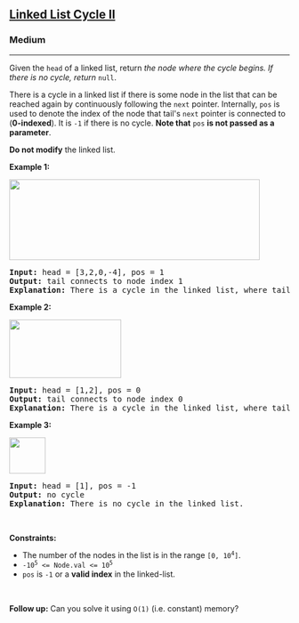 <h2><a href="https://leetcode.com/problems/linked-list-cycle-ii/description/">Linked List Cycle II</a></h2><h3>Medium</h3><hr>

<div class="elfjS" data-track-load="description_content"><p>Given the <code>head</code> of a linked list, return <em>the node where the cycle begins. If there is no cycle, return </em><code>null</code>.</p>

<p>There is a cycle in a linked list if there is some node in the list that can be reached again by continuously following the <code>next</code> pointer. Internally, <code>pos</code> is used to denote the index of the node that tail's <code>next</code> pointer is connected to (<strong>0-indexed</strong>). It is <code>-1</code> if there is no cycle. <strong>Note that</strong> <code>pos</code> <strong>is not passed as a parameter</strong>.</p>

<p><strong>Do not modify</strong> the linked list.</p>

<p><strong class="example">Example 1:</strong></p>
<img alt="" src="https://assets.leetcode.com/uploads/2018/12/07/circularlinkedlist.png" style="height: 145px; width: 450px;">
<pre><strong>Input:</strong> head = [3,2,0,-4], pos = 1
<strong>Output:</strong> tail connects to node index 1
<strong>Explanation:</strong> There is a cycle in the linked list, where tail connects to the second node.
</pre>

<p><strong class="example">Example 2:</strong></p>
<img alt="" src="https://assets.leetcode.com/uploads/2018/12/07/circularlinkedlist_test2.png" style="height: 105px; width: 201px;">
<pre><strong>Input:</strong> head = [1,2], pos = 0
<strong>Output:</strong> tail connects to node index 0
<strong>Explanation:</strong> There is a cycle in the linked list, where tail connects to the first node.
</pre>

<p><strong class="example">Example 3:</strong></p>
<img alt="" src="https://assets.leetcode.com/uploads/2018/12/07/circularlinkedlist_test3.png" style="height: 65px; width: 65px;">
<pre><strong>Input:</strong> head = [1], pos = -1
<strong>Output:</strong> no cycle
<strong>Explanation:</strong> There is no cycle in the linked list.
</pre>

<p>&nbsp;</p>
<p><strong>Constraints:</strong></p>

<ul>
	<li>The number of the nodes in the list is in the range <code>[0, 10<sup>4</sup>]</code>.</li>
	<li><code>-10<sup>5</sup> &lt;= Node.val &lt;= 10<sup>5</sup></code></li>
	<li><code>pos</code> is <code>-1</code> or a <strong>valid index</strong> in the linked-list.</li>
</ul>

<p>&nbsp;</p>
<p><strong>Follow up:</strong> Can you solve it using <code>O(1)</code> (i.e. constant) memory?</p>
</div>